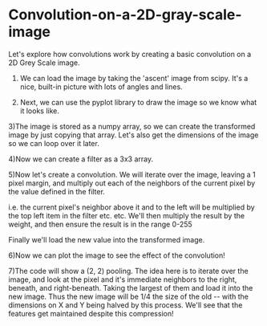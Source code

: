 # Convolution-on-a-2D-gray-scale-image

Let's explore how convolutions work by creating a basic convolution on a 2D Grey Scale image. 

1) We can load the image by taking the 'ascent' image from scipy. It's a nice, built-in picture with lots of angles and lines.

2) Next, we can use the pyplot library to draw the image so we know what it looks like.

3)The image is stored as a numpy array, so we can create the transformed image by just copying that array. Let's also get the dimensions of the image so we can loop over it later.

4)Now we can create a filter as a 3x3 array.

5)Now let's create a convolution. We will iterate over the image, leaving a 1 pixel margin, and multiply out each of the neighbors of the current pixel by the value defined in the filter.

i.e. the current pixel's neighbor above it and to the left will be multiplied by the top left item in the filter etc. etc. We'll then multiply the result by the weight, and then ensure the result is in the range 0-255

Finally we'll load the new value into the transformed image.

6)Now we can plot the image to see the effect of the convolution!

7)The code will show a (2, 2) pooling. The idea here is to iterate over the image, and look at the pixel and it's immediate neighbors to the right, beneath, and right-beneath. Taking the largest of them and load it into the new image. Thus the new image will be 1/4 the size of the old -- with the dimensions on X and Y being halved by this process. We'll see that the features get maintained despite this compression!
